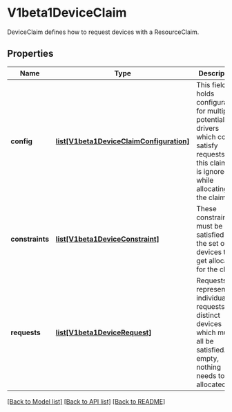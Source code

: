 # V1beta1DeviceClaim

DeviceClaim defines how to request devices with a ResourceClaim.

## Properties
Name | Type | Description | Notes
------------ | ------------- | ------------- | -------------
**config** | [**list[V1beta1DeviceClaimConfiguration]**](V1beta1DeviceClaimConfiguration.md) | This field holds configuration for multiple potential drivers which could satisfy requests in this claim. It is ignored while allocating the claim. | [optional] 
**constraints** | [**list[V1beta1DeviceConstraint]**](V1beta1DeviceConstraint.md) | These constraints must be satisfied by the set of devices that get allocated for the claim. | [optional] 
**requests** | [**list[V1beta1DeviceRequest]**](V1beta1DeviceRequest.md) | Requests represent individual requests for distinct devices which must all be satisfied. If empty, nothing needs to be allocated. | [optional] 

[[Back to Model list]](../README.md#documentation-for-models) [[Back to API list]](../README.md#documentation-for-api-endpoints) [[Back to README]](../README.md)


